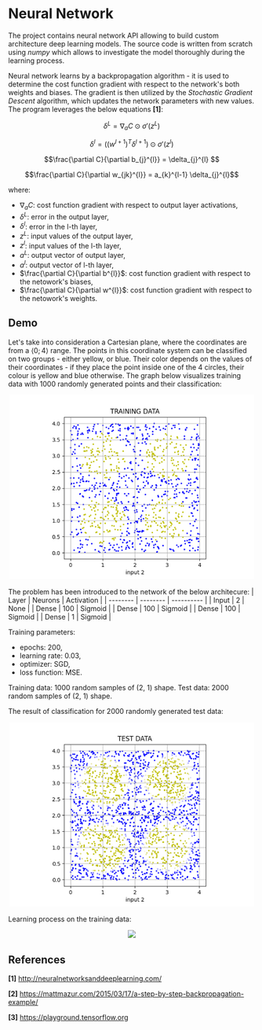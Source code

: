 
# Neural Network
The project contains neural network API allowing to build custom architecture deep learning models. The source code is written from scratch using _numpy_ which allows to investigate the model thoroughly during the learning process.

Neural network learns by a backpropagation algorithm - it is used to determine the cost function gradient with respect to the network's both weights and biases. The gradient is then utilized by the _Stochastic Gradient Descent_ algorithm, which updates the network parameters with new values. The program leverages the below equations __[1]__:
```math
\delta^{L} = \nabla_{a}C \odot \sigma ' (z^{L})
```
```math
\delta^{l} = ((w^{l+1})^{T}\delta^{l+1}) \odot \sigma ' (z^{l})
```
```math
\frac{\partial C}{\partial b_{j}^{l}} = \delta_{j}^{l} 
```
```math
\frac{\partial C}{\partial w_{jk}^{l}} = a_{k}^{l-1} \delta_{j}^{l}
```

where:
- $\nabla_{a}C$: cost function gradient with respect to output layer activations,
- $\delta^{L}$: error in the output layer,
- $\delta^{l}$: error in the l-th layer,
- $z^{L}$: input values of the output layer,
- $z^{l}$: input values of the l-th layer,
- $a^{L}$: output vector of output layer,
- $a^{l}$: output vector of l-th layer,
- $\frac{\partial C}{\partial b^{l}}$: cost function gradient with respect to the netowork's biases,
- $\frac{\partial C}{\partial w^{l}}$: cost function gradient with respect to the netowork's weights.

## Demo
Let's take into consideration a Cartesian plane, where the coordinates are from a $\langle 0; 4 \rangle$ range. The points in this coordinate system can be classified on two groups - either yellow, or blue. Their color depends on the values of their coordinates - if they place the point inside one of the 4 circles, their colour is yellow and blue otherwise. The graph below visualizes training data with 1000 randomly generated points and their classification:
<p align="center"><img src="plots/training1.png" width="500" class="center"/></p>

The problem has been introduced to the network of the below architecure:
|   Layer  |  Neurons | Activation |
| -------- | -------- | ---------- |
|   Input  | 2   | None |
|  Dense  | 100  | Sigmoid |
|  Dense  | 100  | Sigmoid |
|  Dense  | 100  | Sigmoid |
|  Dense  | 1  | Sigmoid |

Training parameters:
- epochs: 200,
- learning rate: 0.03,
- optimizer: SGD,
- loss function: MSE.

Training data: 1000 random samples of (2, 1) shape.
Test data: 2000 random samples of (2, 1) shape.

The result of classification for 2000 randomly generated test data:
<p align="center"><img src="plots/test1.png" width="500" class="center"/></p>

Learning process on the training data:
<p align="center"><img src="plots/anim1.gif" width="800" class="center"/></p>


## References
__[1]__ http://neuralnetworksanddeeplearning.com/

__[2]__ https://mattmazur.com/2015/03/17/a-step-by-step-backpropagation-example/

__[3]__ https://playground.tensorflow.org

